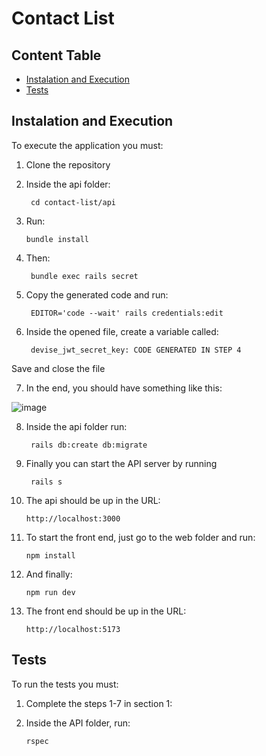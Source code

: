 # Contact List

## Content Table
- [Instalation and Execution](#instalation-and-execution)
- [Tests](#tests)

## Instalation and Execution
To execute the application you must:
1. Clone the repository

2. Inside the api folder: 

        cd contact-list/api

3. Run:

       bundle install 

4. Then:

        bundle exec rails secret 

5. Copy the generated code and run:

        EDITOR='code --wait' rails credentials:edit

6. Inside the opened file, create a variable called:

        devise_jwt_secret_key: CODE GENERATED IN STEP 4

Save and close the file

7. In the end, you should have something like this:

![image](https://github.com/gmkoeb/contact-list/assets/105087841/cc8961d1-a892-42c9-994c-a712861c84a2)

8. Inside the api folder run:

        rails db:create db:migrate

9. Finally you can start the API server by running

        rails s

10. The api should be up in the URL:

        http://localhost:3000

11. To start the front end, just go to the web folder and run:

        npm install

12. And finally:

        npm run dev

13. The front end should be up in the URL:

        http://localhost:5173

## Tests
To run the tests you must:

1. Complete the steps 1-7 in section 1:

2. Inside the API folder, run:

       rspec
